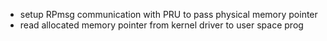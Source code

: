 - setup RPmsg communication with PRU to pass physical memory pointer
- read allocated memory pointer from kernel driver to user space prog
